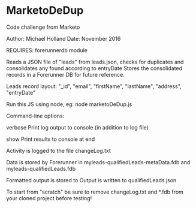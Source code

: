 # MarketoDeDup
Code challenge from Marketo

Author: Michael Holland
Date: November 2016

REQUIRES: forerunnerdb module

Reads a JSON file of "leads" from leads.json, checks for duplicates and consolidates any found according to entryDate
Stores the consolidated records in a Forerunner DB for future reference.

Leads record layout:
"_id",
"email",
"firstName",
"lastName",
"address",
"entryDate"

Run this JS using node, eg:
node marketoDeDup.js

Command-line options:

verbose	Print log output to console (in addition to log file)

show	Print results to console at end

Activity is logged to the file changeLog.txt

Data is stored by Forerunner in myleads-qualifiedLeads-metaData.fdb and myleads-qualifiedLeads.fdb

Formatted output is stored to Output is written to qualifiedLeads.json

To start from "scratch" be sure to remove changeLog.txt and *.fdb from your cloned project before testing!